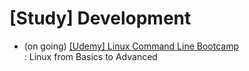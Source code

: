 # [Study] Development
- (on going) [[Udemy] Linux Command Line Bootcamp](https://github.com/EunByu1/Other_Studies/tree/main/Linux) <br>
  : Linux from Basics to Advanced
